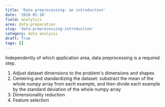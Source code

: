 ```yaml
---
title: 'Data preprocessing: an introduction'
date: '2020-01-10'
field: analytics
area: data-preparation
slug: 'data-preprocessing-introduction'
category: data analysis
draft: True
tags: []
---
```


Independently of which application area, data preprocessing is a required step.

1. Adjust dataset dimensions to the problem's dimensions and shapes
2. Centering and standardizing the dataset: substract the mean of the whole numpy array from each example, and then divide each example by the standard deviation of the whole numpy array
3. Dimensionality reduction
4. Feature selection
